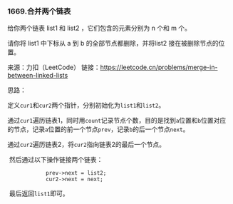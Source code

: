 ### 1669.合并两个链表

给你两个链表 list1 和 list2 ，它们包含的元素分别为 n 个和 m 个。

请你将 list1 中下标从 a 到 b 的全部节点都删除，并将list2 接在被删除节点的位置。

来源：力扣（LeetCode）
链接：https://leetcode.cn/problems/merge-in-between-linked-lists

思路：

​		定义`cur1`和`cur2`两个指针，分别初始化为`list1`和`list2`。

​		通过`cur1`遍历链表1，同时用`count`记录节点个数，目的是找到`a`位置和`b`位置对应的节点，记录`a`位置的前一个节点`prev`，记录`b`的后一个节点`next`。

​		通过`cur2`遍历链表2，将`cur2`指向链表2的最后一个节点。

​		然后通过以下操作链接两个链表：

```
			prev->next = list2;
			cur2->next = next;
```

​		最后返回`list1`即可。